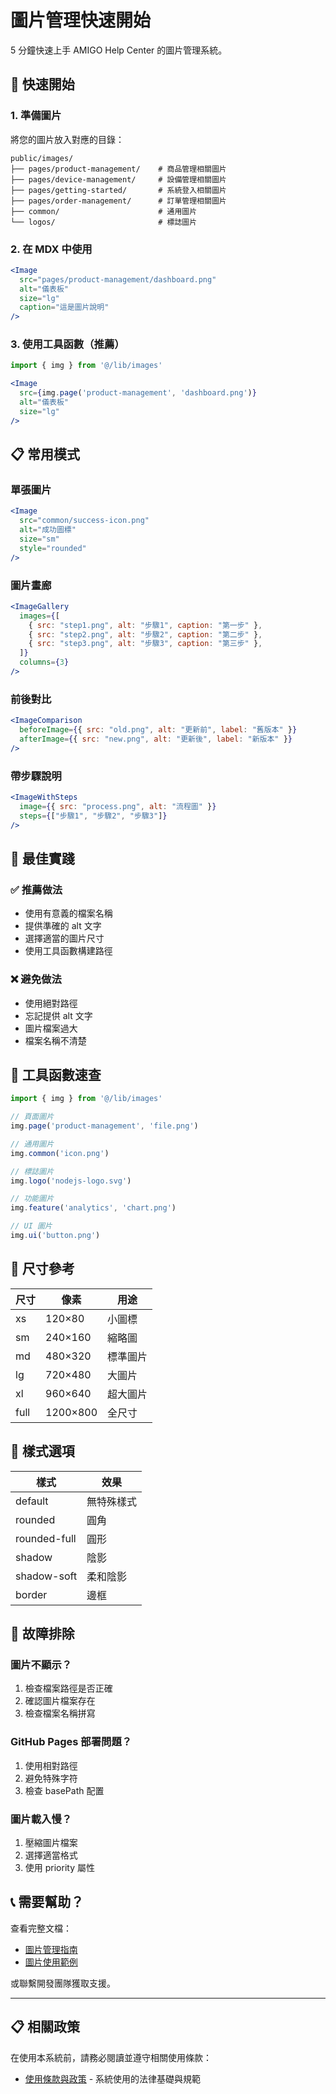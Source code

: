 # 圖片管理快速開始

5 分鐘快速上手 AMIGO Help Center 的圖片管理系統。

## 🚀 快速開始

### 1. 準備圖片
將您的圖片放入對應的目錄：
```
public/images/
├── pages/product-management/    # 商品管理相關圖片
├── pages/device-management/     # 設備管理相關圖片
├── pages/getting-started/       # 系統登入相關圖片
├── pages/order-management/      # 訂單管理相關圖片
├── common/                      # 通用圖片
└── logos/                       # 標誌圖片
```

### 2. 在 MDX 中使用
```jsx
<Image 
  src="pages/product-management/dashboard.png"
  alt="儀表板"
  size="lg"
  caption="這是圖片說明"
/>
```

### 3. 使用工具函數（推薦）
```jsx
import { img } from '@/lib/images'

<Image 
  src={img.page('product-management', 'dashboard.png')}
  alt="儀表板"
  size="lg"
/>
```

## 📋 常用模式

### 單張圖片
```jsx
<Image 
  src="common/success-icon.png"
  alt="成功圖標"
  size="sm"
  style="rounded"
/>
```

### 圖片畫廊
```jsx
<ImageGallery
  images={[
    { src: "step1.png", alt: "步驟1", caption: "第一步" },
    { src: "step2.png", alt: "步驟2", caption: "第二步" },
    { src: "step3.png", alt: "步驟3", caption: "第三步" },
  ]}
  columns={3}
/>
```

### 前後對比
```jsx
<ImageComparison
  beforeImage={{ src: "old.png", alt: "更新前", label: "舊版本" }}
  afterImage={{ src: "new.png", alt: "更新後", label: "新版本" }}
/>
```

### 帶步驟說明
```jsx
<ImageWithSteps
  image={{ src: "process.png", alt: "流程圖" }}
  steps={["步驟1", "步驟2", "步驟3"]}
/>
```

## 🎯 最佳實踐

### ✅ 推薦做法
- 使用有意義的檔案名稱
- 提供準確的 alt 文字
- 選擇適當的圖片尺寸
- 使用工具函數構建路徑

### ❌ 避免做法
- 使用絕對路徑
- 忘記提供 alt 文字
- 圖片檔案過大
- 檔案名稱不清楚

## 🔧 工具函數速查

```typescript
import { img } from '@/lib/images'

// 頁面圖片
img.page('product-management', 'file.png')

// 通用圖片
img.common('icon.png')

// 標誌圖片
img.logo('nodejs-logo.svg')

// 功能圖片
img.feature('analytics', 'chart.png')

// UI 圖片
img.ui('button.png')
```

## 📱 尺寸參考

| 尺寸 | 像素 | 用途 |
|------|------|------|
| xs | 120×80 | 小圖標 |
| sm | 240×160 | 縮略圖 |
| md | 480×320 | 標準圖片 |
| lg | 720×480 | 大圖片 |
| xl | 960×640 | 超大圖片 |
| full | 1200×800 | 全尺寸 |

## 🎨 樣式選項

| 樣式 | 效果 |
|------|------|
| default | 無特殊樣式 |
| rounded | 圓角 |
| rounded-full | 圓形 |
| shadow | 陰影 |
| shadow-soft | 柔和陰影 |
| border | 邊框 |

## 🚨 故障排除

### 圖片不顯示？
1. 檢查檔案路徑是否正確
2. 確認圖片檔案存在
3. 檢查檔案名稱拼寫

### GitHub Pages 部署問題？
1. 使用相對路徑
2. 避免特殊字符
3. 檢查 basePath 配置

### 圖片載入慢？
1. 壓縮圖片檔案
2. 選擇適當格式
3. 使用 priority 屬性

## 📞 需要幫助？

查看完整文檔：
- [圖片管理指南](./圖片管理指南.md)
- [圖片使用範例](./圖片使用範例.md)

或聯繫開發團隊獲取支援。

---

## 📋 相關政策

在使用本系統前，請務必閱讀並遵守相關使用條款：

- [使用條款與政策](/terms-and-policies) - 系統使用的法律基礎與規範
